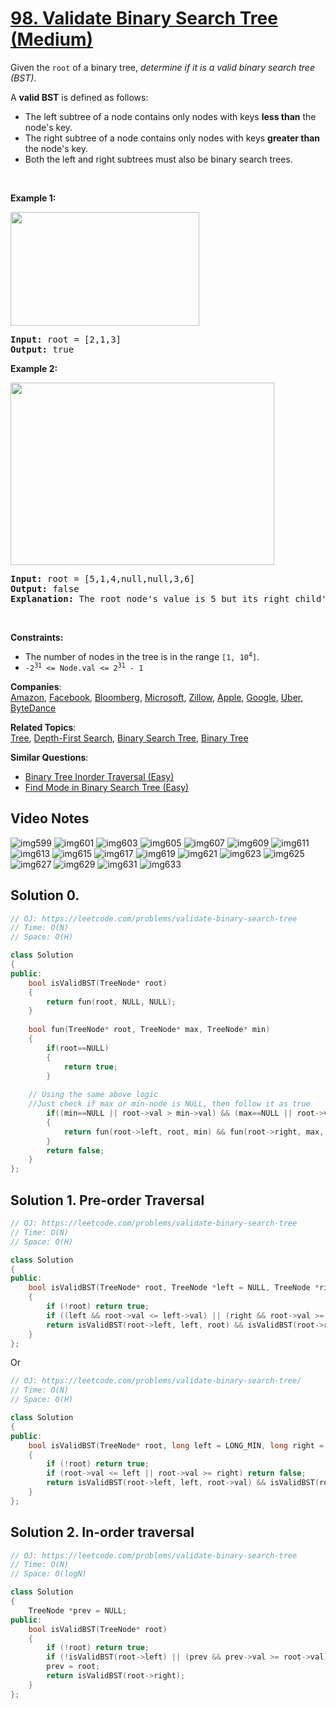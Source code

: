# [98. Validate Binary Search Tree (Medium)](https://leetcode.com/problems/validate-binary-search-tree/)

<p>Given the <code>root</code> of a binary tree, <em>determine if it is a valid binary search tree (BST)</em>.</p>

<p>A <strong>valid BST</strong> is defined as follows:</p>

<ul>
	<li>The left subtree of a node contains only nodes with keys <strong>less than</strong> the node's key.</li>
	<li>The right subtree of a node contains only nodes with keys <strong>greater than</strong> the node's key.</li>
	<li>Both the left and right subtrees must also be binary search trees.</li>
</ul>

<p>&nbsp;</p>
<p><strong>Example 1:</strong></p>
<img alt="" src="https://assets.leetcode.com/uploads/2020/12/01/tree1.jpg" style="width: 302px; height: 182px;">
<pre><strong>Input:</strong> root = [2,1,3]
<strong>Output:</strong> true
</pre>

<p><strong>Example 2:</strong></p>
<img alt="" src="https://assets.leetcode.com/uploads/2020/12/01/tree2.jpg" style="width: 422px; height: 292px;">
<pre><strong>Input:</strong> root = [5,1,4,null,null,3,6]
<strong>Output:</strong> false
<strong>Explanation:</strong> The root node's value is 5 but its right child's value is 4.
</pre>

<p>&nbsp;</p>
<p><strong>Constraints:</strong></p>

<ul>
	<li>The number of nodes in the tree is in the range <code>[1, 10<sup>4</sup>]</code>.</li>
	<li><code>-2<sup>31</sup> &lt;= Node.val &lt;= 2<sup>31</sup> - 1</code></li>
</ul>


**Companies**:  
[Amazon](https://leetcode.com/company/amazon), [Facebook](https://leetcode.com/company/facebook), [Bloomberg](https://leetcode.com/company/bloomberg), [Microsoft](https://leetcode.com/company/microsoft), [Zillow](https://leetcode.com/company/zillow), [Apple](https://leetcode.com/company/apple), [Google](https://leetcode.com/company/google), [Uber](https://leetcode.com/company/uber), [ByteDance](https://leetcode.com/company/bytedance)

**Related Topics**:  
[Tree](https://leetcode.com/tag/tree/), [Depth-First Search](https://leetcode.com/tag/depth-first-search/), [Binary Search Tree](https://leetcode.com/tag/binary-search-tree/), [Binary Tree](https://leetcode.com/tag/binary-tree/)

**Similar Questions**:
* [Binary Tree Inorder Traversal (Easy)](https://leetcode.com/problems/binary-tree-inorder-traversal/)
* [Find Mode in Binary Search Tree (Easy)](https://leetcode.com/problems/find-mode-in-binary-search-tree/)

## Video Notes

![img599](https://user-images.githubusercontent.com/106215989/170564705-27264e4d-39a2-4cd9-baeb-dca9618fe852.jpg)
![img601](https://user-images.githubusercontent.com/106215989/170564711-f1bf330a-2f9a-4514-b9e3-029d8b7b3a9d.jpg)
![img603](https://user-images.githubusercontent.com/106215989/170564715-9145990a-6f36-4042-9fdb-4163b1472ed3.jpg)
![img605](https://user-images.githubusercontent.com/106215989/170564718-cfd24042-8b35-4799-9395-66882cba8881.jpg)
![img607](https://user-images.githubusercontent.com/106215989/170564720-a15ba4f3-cb7d-4bd1-8a54-f7fbf336ed70.jpg)
![img609](https://user-images.githubusercontent.com/106215989/170564724-c79b37ef-31ff-4d7d-9f9a-1a3393c2922f.jpg)
![img611](https://user-images.githubusercontent.com/106215989/170564726-a1c15754-6247-429b-864a-28d1aee8f47a.jpg)
![img613](https://user-images.githubusercontent.com/106215989/170564728-c2ec5cbd-467a-4e1b-9c29-826bb914e765.jpg)
![img615](https://user-images.githubusercontent.com/106215989/170564730-56d178fe-56d2-4b45-b551-4a18bbdc58a5.jpg)
![img617](https://user-images.githubusercontent.com/106215989/170564731-0a355747-e317-499e-a5c5-2cdecef6370a.jpg)
![img619](https://user-images.githubusercontent.com/106215989/170564735-c30cc308-d62b-4fe4-ae49-a0f09c227816.jpg)
![img621](https://user-images.githubusercontent.com/106215989/170564738-853c4531-c970-4d08-8be1-29b4feaccd43.jpg)
![img623](https://user-images.githubusercontent.com/106215989/170564741-a17f4a71-43cf-44f6-8863-047c93734dd4.jpg)
![img625](https://user-images.githubusercontent.com/106215989/170564746-dd866ebc-5e2b-4205-8c1c-db9173603159.jpg)
![img627](https://user-images.githubusercontent.com/106215989/170564749-621a6d7b-2b46-4961-b8e3-81cfa482132b.jpg)
![img629](https://user-images.githubusercontent.com/106215989/170564750-a6fe436f-5b14-481f-ab86-12d5be0d29a3.jpg)
![img631](https://user-images.githubusercontent.com/106215989/170564756-dc50caef-c36d-4825-9544-5ad3f0eac320.jpg)
![img633](https://user-images.githubusercontent.com/106215989/170564760-a6a66137-6bb6-4eb5-a338-ddcd956196ce.jpg)


## Solution 0.

```cpp
// OJ: https://leetcode.com/problems/validate-binary-search-tree
// Time: O(N)
// Space: O(H)

class Solution
{
public:
    bool isValidBST(TreeNode* root) 
    {
        return fun(root, NULL, NULL);
    }
    
    bool fun(TreeNode* root, TreeNode* max, TreeNode* min)
    {
        if(root==NULL)
        {
            return true;
        }
	
	// Using the same above logic
	//Just check if max or min-node is NULL, then follow it as true
        if((min==NULL || root->val > min->val) && (max==NULL || root->val < max->val))
        {
            return fun(root->left, root, min) && fun(root->right, max, root);
        }
        return false;
    }
};
```
## Solution 1. Pre-order Traversal

```cpp
// OJ: https://leetcode.com/problems/validate-binary-search-tree
// Time: O(N)
// Space: O(H)

class Solution 
{
public:
    bool isValidBST(TreeNode* root, TreeNode *left = NULL, TreeNode *right = NULL) 
    {
        if (!root) return true;
        if ((left && root->val <= left->val) || (right && root->val >= right->val)) return false;
        return isValidBST(root->left, left, root) && isValidBST(root->right, root, right);
    }
};
```

Or

```cpp
// OJ: https://leetcode.com/problems/validate-binary-search-tree/
// Time: O(N)
// Space: O(H)

class Solution 
{
public:
    bool isValidBST(TreeNode* root, long left = LONG_MIN, long right = LONG_MAX) 
    {
        if (!root) return true;
        if (root->val <= left || root->val >= right) return false;
        return isValidBST(root->left, left, root->val) && isValidBST(root->right, root->val, right);
    }
};
```

## Solution 2. In-order traversal

```cpp
// OJ: https://leetcode.com/problems/validate-binary-search-tree
// Time: O(N)
// Space: O(logN)

class Solution 
{
    TreeNode *prev = NULL;
public:
    bool isValidBST(TreeNode* root) 
    {
        if (!root) return true;
        if (!isValidBST(root->left) || (prev && prev->val >= root->val)) return false; 
        prev = root;
        return isValidBST(root->right);
    }
};
```

